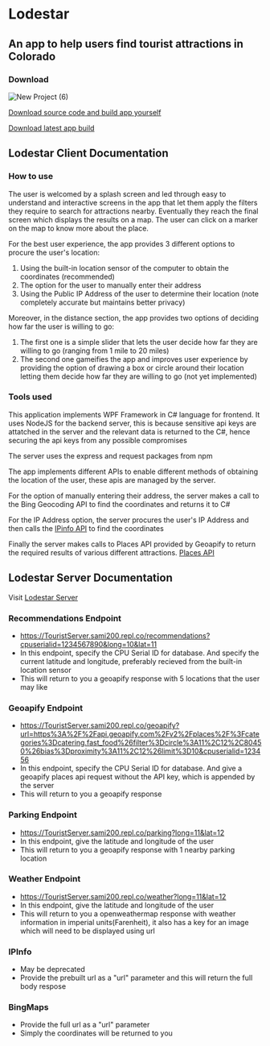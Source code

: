 # Lodestar
## An app to help users find tourist attractions in Colorado



### Download
![New Project (6)](https://user-images.githubusercontent.com/72280649/151738750-266236f3-d125-4c55-a18b-3a5e23e5a29f.png)

[Download source code and build app yourself](https://github.com/Aeschyl/FBLA-Attractions-App/archive/refs/heads/master.zip)

[Download latest app build](https://github.com/Aeschyl/Lodestar/releases/download/v0.0.3/Lodestar.zip)


## Lodestar Client Documentation

### How to use

The user is welcomed by a splash screen and led through easy to understand and interactive screens in the app that let them apply the filters they require to search for attractions nearby. Eventually they reach the final screen which displays the results on a map. The user can click on a marker on the map to know more about the place.

For the best user experience, the app provides 3 different options to procure the user's location:

1. Using the built-in location sensor of the computer to obtain the coordinates (recommended)
2. The option for the user to manually enter their address
3. Using the Public IP Address of the user to determine their location (note completely accurate but maintains better privacy)

Moreover, in the distance section, the app provides two options of deciding how far the user is willing to go:

1. The first one is a simple slider that lets the user decide how far they are willing to go (ranging from 1 mile to 20 miles)
2. The second one gameifies the app and improves user experience by providing the option of drawing a box or circle around their location letting them decide how far they are willing to go (not yet implemented)

### Tools used

This application implements WPF Framework in C# language for frontend. It uses NodeJS for the backend server, this is because sensitive api keys are attatched in the server and the relevant data is returned to the C#, hence securing the api keys from any possible compromises

The server uses the express and request packages from npm

The app implements different APIs to enable different methods of obtaining the location of the user, these apis are managed by the server.

For the option of manually entering their address, the server makes a call to the Bing Geocoding API to find the coordinates and returns it to C#

For the IP Address option, the server procures the user's IP Address and then calls the [IPinfo API](https://ipinfo.io/products/ip-geolocation-api) to find the coordinates

Finally the server makes calls to Places API provided by Geoapify to return the required results of various different attractions. [Places API](https://www.geoapify.com/places-api)


## Lodestar Server Documentation

Visit [Lodestar Server](https://replit.com/@Sami200/TouristServer)

### Recommendations Endpoint
- https://TouristServer.sami200.repl.co/recommendations?cpuserialid=1234567890&long=10&lat=11
- In this endpoint, specify the CPU Serial ID for database. And specify the current latitude and longitude, preferably recieved from the built-in location sensor
- This will return to you a geoapify response with 5 locations that the user may like
### Geoapify Endpoint
- https://TouristServer.sami200.repl.co/geoapify?url=https%3A%2F%2Fapi.geoapify.com%2Fv2%2Fplaces%2F%3Fcategories%3Dcatering.fast_food%26filter%3Dcircle%3A11%2C12%2C80450%26bias%3Dproximity%3A11%2C12%26limit%3D10&cpuserialid=123456
- In this endpoint, specify the CPU Serial ID for database. And give a geoapify places api request without the API key, which is appended by the server
- This will return to you a geoapify response
### Parking Endpoint
- https://TouristServer.sami200.repl.co/parking?long=11&lat=12
- In this endpoint, give the latitude and longitude of the user
- This will return to you a geoapify response with 1 nearby parking location
### Weather Endpoint
- https://TouristServer.sami200.repl.co/weather?long=11&lat=12
- In this endpoint, give the latitude and longitude of the user
- This will return to you a openweathermap response with weather information in imperial units(Farenheit), it also has a key for an image which will need to be displayed using url
### IPInfo
- May be deprecated
- Provide the prebuilt url as a "url" parameter and this will return the full body respose
### BingMaps
- Provide the full url as a "url" parameter
- Simply the coordinates will be returned to you

